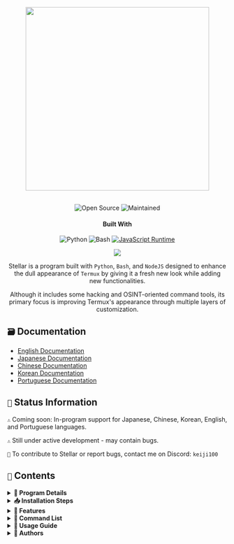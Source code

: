 <p align="center"> <kbd> <img src="https://i.pinimg.com/originals/02/87/d3/0287d3ba8b3330fca99f69e2001d3168.gif?semt=ais_hybrid&w=740" width="420"> </kbd><br><br>

<div align="center">

![Open Source](https://img.shields.io/badge/Open_Source-3DA639?style=for-the-badge&logo=open-source-initiative&logoColor=white) ![Maintained](https://img.shields.io/badge/Maintained_(Yes)-2ea44f?style=for-the-badge)


<h4>Built With</h4>

![Python](https://img.shields.io/badge/Python-3776AB?style=for-the-badge&logo=python&logoColor=white)
![Bash](https://img.shields.io/badge/Shell_Script-121011?style=for-the-badge&logo=gnu-bash&logoColor=white)
[![JavaScript Runtime](https://img.shields.io/badge/JavaScript_Runtime-Node.js-yellow?style=for-the-badge&logo=javascript&logoColor=white&color=f7df1e&labelColor=000000)](https://nodejs.org/)

</div>

<div align="center">
    <img src="https://img.shields.io/badge/Stellar-6C00FF?style=for-the-badge&logo=stellar&logoColor=white&labelColor=121212"><br>
    <strong></strong>
</div>

<div align="center">

Stellar is a program built with `Python`, `Bash`, and `NodeJS` designed to enhance the dull appearance of `Termux` by giving it a fresh new look while adding new functionalities.

Although it includes some hacking and OSINT-oriented command tools, its primary focus is improving Termux's appearance through multiple layers of customization.

</div>

## `🗃️` Documentation 

- [English Documentation](https://github.com/Keiji821/Stellar/blob/master/docs/README_English.md)
- [Japanese Documentation](https://github.com/Keiji821/Stellar/blob/master/docs/README_Japanese.md)
- [Chinese Documentation](https://github.com/Keiji821/Stellar/blob/master/docs/README_Chinese.md)
- [Korean Documentation](https://github.com/Keiji821/Stellar/blob/master/docs/README_Korean.md)
- [Portuguese Documentation](https://github.com/Keiji821/Stellar/blob/master/docs/README_Portuguese.md)

## `📄` Status Information

`⚠️` Coming soon: In-program support for Japanese, Chinese, Korean, English, and Portuguese languages.

`⚠️` Still under active development - may contain bugs.

`📌` To contribute to Stellar or report bugs, contact me on Discord: `keiji100`

## `📜` Contents

<details>
<summary><b>📑 Program Details</b></summary>

```shell
Program Name: Stellar
Creation Date: 06/01/2024
Version: v0.0.0 (Under Development)
Program Size: 17MB
Languages: Spanish only
Creator: Keiji821
```
</details>

<details>
<summary><b>📥 Installation Steps</b></summary>

Run these commands sequentially:

```shell
pkg update && pkg upgrade
```

```shell
pkg install git -y
```

```shell
git clone https://github.com/Keiji821/Stellar
```

```shell
cd Stellar
```

```shell
bash install.sh
```

After executing `bash install.sh`, the installation system will launch. Ensure stable internet connection for proper installation. Termux will restart after installation - we recommend fully closing Termux for `TOR` to function correctly.

</details>

<details>
<summary><b>🧩 Features</b></summary>

Stellar maximizes `Bash` capabilities without relying on `Zsh` for Termux customization, including:

> Core Features
```shell
• Customizable banner colors/background
• Device information status panel
• TOR security layer
• Termux background color customization
• Essential utility commands
• Enhanced termux-properties
• Native command-not-found handler
• Fingerprint lock screen security
• Termux-API integration
• Termux-X11 environment variables
```

> APT Dependencies
```shell
• python
• cloudflared 
• tor
• nmap
• exiftool
• nodejs
• termux-api
• dnsutils
• lsd
• x11-repo
• termux-x11-nightly
• root-repo
```

> PIP Dependencies
```shell   
• beautifulsoup4
• pyfiglet
• phonenumbers
• psutil
• PySocks
• requests
• rich
• "rich[jupyter]"
• lolcat
• discord
• fake_useragent
• pycryptodome
```
</details>

<details>
<summary><b>📀 Command List</b></summary>

> **🔧 SYSTEM**  
```bash
reload       │ Reload banner system  
user-config  │ Customization center
my           │ Show Stellar profile
uninstall    │ Complete uninstall  
update       │ Update from GitHub  
bash         │ Restart terminal session   
reset        │ Restore default state
delete       | rm -rf shortcut
move         | mv shortcut
copy         | cp shortcut
x11          | termux-x11 :0 & export DISPLAY=:0 shortcut
```

> **🛠️ UTILITIES**  
```bash
ia           │ Free API AI service  
ia-image     │ AI image generator  
traductor    │ Real-time translator  
myip         │ Public IP check  
passwordgen  │ Secure password generator  
encrypt-file │ File encryption  
```

> **🌐 OSINT**  
```bash
ipinfo       │ IP intelligence  
urlinfo      │ URL analyzer  
userfinder   │ Cross-platform user search  
phoneinfo    │ Phone number lookup  
metadatainfo │ File metadata extraction  
emailsearch  │ Email search  
```

> **📱 DISCORD**  
```bash
userinfo           │ User info (ID)  
serverinfo         │ Server info (ID)  
searchinvites      │ Invite search  
inviteinfo         │ Invite analysis  
role-mapper        │ Role permission mapping  
mutual-servers     │ Shared servers  
webhook-mass-spam  │ Webhook spam  
mass-delete-channels │ Bulk channel deletion  
```

> **📸 INSTAGRAM**  
```bash
profileinfo  │ Profile metadata  
```

> **⚡ PENTESTING**  
```bash
ddos        │ DDoS attack (IP+port)  
tunnel      │ Visitor IP capture  
```
</details>

<details>
<summary><b>📄 Usage Guide</b></summary>

After installation, use `user-config` to customize:
- Banner ASCII art
- Color schemes
- Terminal background (light/dark modes)
- Other visual elements

The command provides interactive customization wizard.
</details>

<details>
<summary><b>🌹 Authors</b></summary>

```diff
+ Keiji821 (Lead Developer)
```

##### Contact for collaboration/consultation

<p align="left">
  <a href="https://discord.com/users/983476283491110932">
<img src="https://img.shields.io/badge/Discord-Keiji-%235865F2?style=for-the-badge&logo=discord&logoColor=white">
  </a>
</p>

##### `❤️` Donations 

If you find this project valuable, consider supporting its development:

[![Binance Donate](https://img.shields.io/badge/Binance%20Pay-F0B90B?style=for-the-badge&logo=binance&logoColor=white&label=Donate&labelColor=black&message=763579717)](https://pay.binance.com/en)

[![PayPal Donate](https://img.shields.io/badge/PayPal-00457C?style=for-the-badge&logo=paypal&logoColor=white&label=Donate&labelColor=003087&message=felixdppdcg69@gmail.com)](https://paypal.me/felixdppdcg69)
</details>